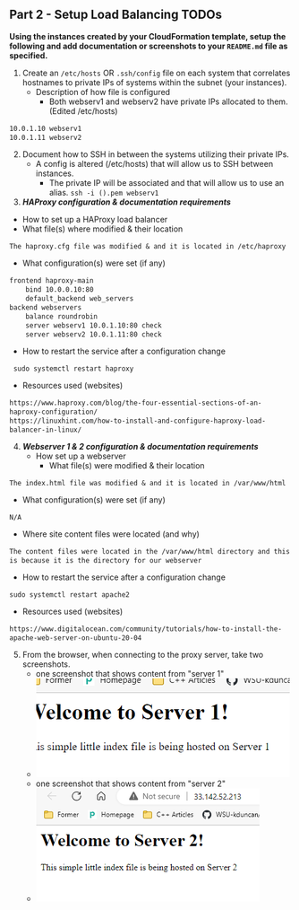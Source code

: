 ## Part 2 - Setup Load Balancing TODOs

**Using the instances created by your CloudFormation template, setup the following and add documentation or screenshots to your `README.md` file as specified.**

1. Create an `/etc/hosts` OR `.ssh/config` file on each system that correlates hostnames to private IPs of systems within the subnet (your instances).
	- Description of how file is configured
		- Both webserv1 and webserv2 have private IPs allocated to them. (Edited /etc/hosts)
```
10.0.1.10 webserv1
10.0.1.11 webserv2
```
2. Document how to SSH in between the systems utilizing their private IPs.
	- A config is altered (/etc/hosts) that will allow us to SSH between instances. 
		- The private IP will be associated and that will allow us to use an alias.
`ssh -i ().pem webserv1`
3. **_HAProxy configuration & documentation requirements_**
- How to set up a HAProxy load balancer
 - What file(s) where modified & their location
```
The haproxy.cfg file was modified & and it is located in /etc/haproxy
 ```
 - What configuration(s) were set (if any)
```
frontend haproxy-main
	bind 10.0.0.10:80
	default_backend web_servers 
backend webservers
	balance roundrobin
	server webserv1 10.0.1.10:80 check
	server webserv2 10.0.1.11:80 check
```
 - How to restart the service after a configuration change
```
 sudo systemctl restart haproxy
 ```
- Resources used (websites)
 ```
 https://www.haproxy.com/blog/the-four-essential-sections-of-an-haproxy-configuration/
 https://linuxhint.com/how-to-install-and-configure-haproxy-load-balancer-in-linux/
 ```
4. **_Webserver 1 & 2 configuration & documentation requirements_**
   - How set up a webserver
     - What file(s) were modified & their location
```
The index.html file was modified & and it is located in /var/www/html
```
- What configuration(s) were set (if any)
```
N/A
```	 
- Where site content files were located (and why)
```
The content files were located in the /var/www/html directory and this is because it is the directory for our webserver
```	 
- How to restart the service after a configuration change
```
sudo systemctl restart apache2
```	 
- Resources used (websites)
```
https://www.digitalocean.com/community/tutorials/how-to-install-the-apache-web-server-on-ubuntu-20-04
```	 
5. From the browser, when connecting to the proxy server, take two screenshots.
   - one screenshot that shows content from "server 1"
   - ![webserv1](images/s1.png)
   - one screenshot that shows content from "server 2"
   - ![webserv2](images/se2.png)